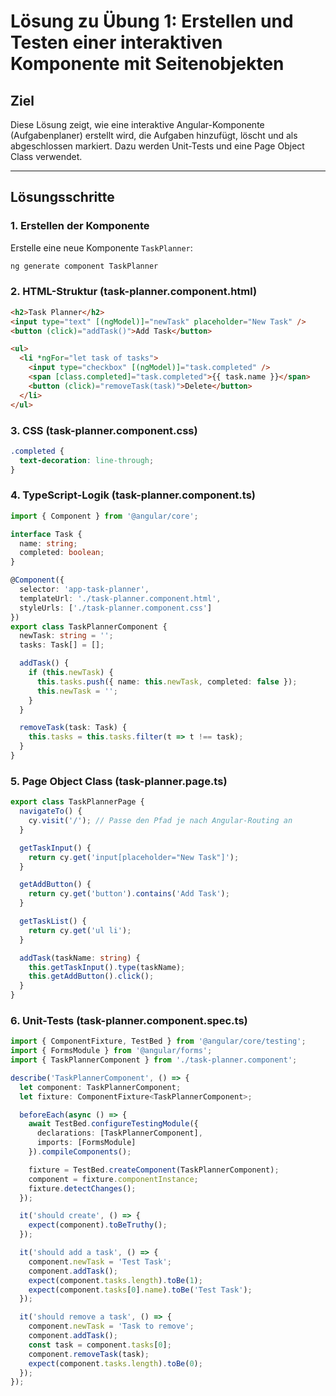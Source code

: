 # Lösung zu Übung 1: Erstellen und Testen einer interaktiven Komponente mit Seitenobjekten

## Ziel
Diese Lösung zeigt, wie eine interaktive Angular-Komponente (Aufgabenplaner) erstellt wird, die Aufgaben hinzufügt, löscht und als abgeschlossen markiert. Dazu werden Unit-Tests und eine Page Object Class verwendet.

---

## Lösungsschritte

### 1. Erstellen der Komponente
Erstelle eine neue Komponente `TaskPlanner`:
```bash
ng generate component TaskPlanner
```

### 2. HTML-Struktur (task-planner.component.html)

```html
<h2>Task Planner</h2>
<input type="text" [(ngModel)]="newTask" placeholder="New Task" />
<button (click)="addTask()">Add Task</button>

<ul>
  <li *ngFor="let task of tasks">
    <input type="checkbox" [(ngModel)]="task.completed" />
    <span [class.completed]="task.completed">{{ task.name }}</span>
    <button (click)="removeTask(task)">Delete</button>
  </li>
</ul>

```

### 3. CSS (task-planner.component.css)

```css
.completed {
  text-decoration: line-through;
}
```

### 4. TypeScript-Logik (task-planner.component.ts)

```typescript
import { Component } from '@angular/core';

interface Task {
  name: string;
  completed: boolean;
}

@Component({
  selector: 'app-task-planner',
  templateUrl: './task-planner.component.html',
  styleUrls: ['./task-planner.component.css']
})
export class TaskPlannerComponent {
  newTask: string = '';
  tasks: Task[] = [];

  addTask() {
    if (this.newTask) {
      this.tasks.push({ name: this.newTask, completed: false });
      this.newTask = '';
    }
  }

  removeTask(task: Task) {
    this.tasks = this.tasks.filter(t => t !== task);
  }
}
```

### 5. Page Object Class (task-planner.page.ts)

```typescript
export class TaskPlannerPage {
  navigateTo() {
    cy.visit('/'); // Passe den Pfad je nach Angular-Routing an
  }

  getTaskInput() {
    return cy.get('input[placeholder="New Task"]');
  }

  getAddButton() {
    return cy.get('button').contains('Add Task');
  }

  getTaskList() {
    return cy.get('ul li');
  }

  addTask(taskName: string) {
    this.getTaskInput().type(taskName);
    this.getAddButton().click();
  }
}
```

### 6. Unit-Tests (task-planner.component.spec.ts)

```typescript
import { ComponentFixture, TestBed } from '@angular/core/testing';
import { FormsModule } from '@angular/forms';
import { TaskPlannerComponent } from './task-planner.component';

describe('TaskPlannerComponent', () => {
  let component: TaskPlannerComponent;
  let fixture: ComponentFixture<TaskPlannerComponent>;

  beforeEach(async () => {
    await TestBed.configureTestingModule({
      declarations: [TaskPlannerComponent],
      imports: [FormsModule]
    }).compileComponents();

    fixture = TestBed.createComponent(TaskPlannerComponent);
    component = fixture.componentInstance;
    fixture.detectChanges();
  });

  it('should create', () => {
    expect(component).toBeTruthy();
  });

  it('should add a task', () => {
    component.newTask = 'Test Task';
    component.addTask();
    expect(component.tasks.length).toBe(1);
    expect(component.tasks[0].name).toBe('Test Task');
  });

  it('should remove a task', () => {
    component.newTask = 'Task to remove';
    component.addTask();
    const task = component.tasks[0];
    component.removeTask(task);
    expect(component.tasks.length).toBe(0);
  });
});
```